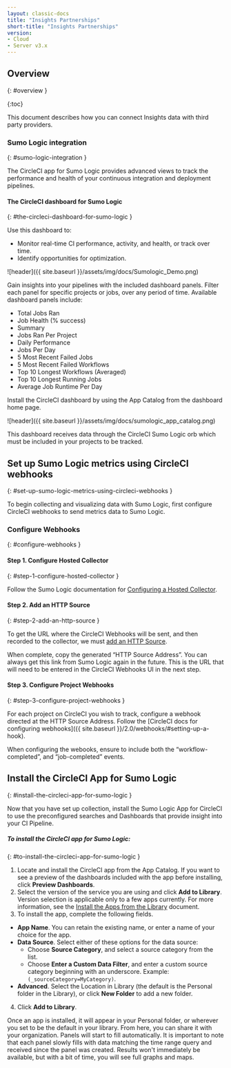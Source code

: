 ```yaml
---
layout: classic-docs
title: "Insights Partnerships"
short-title: "Insights Partnerships"
version:
- Cloud
- Server v3.x
---
```


## Overview
{: #overview }

{:toc}

This document describes how you can connect Insights data with third party
providers.

### Sumo Logic integration
{: #sumo-logic-integration }

The CircleCI app for Sumo Logic provides advanced views to track the performance and health of your continuous integration and deployment pipelines.


#### The CircleCI dashboard for Sumo Logic
{: #the-circleci-dashboard-for-sumo-logic }

Use this dashboard to:
  - Monitor real-time CI performance, activity, and health, or track over time.
  - Identify opportunities for optimization.

![header]({{ site.baseurl }}/assets/img/docs/Sumologic_Demo.png)

Gain insights into your pipelines with the included dashboard panels. Filter each panel for specific projects or jobs, over any period of time. Available dashboard panels include:

  - Total Jobs Ran
  - Job Health (% success)
  - Summary
  - Jobs Ran Per Project
  - Daily Performance
  - Jobs Per Day
  - 5 Most Recent Failed Jobs
  - 5 Most Recent Failed Workflows
  - Top 10 Longest Workflows (Averaged)
  - Top 10 Longest Running Jobs
  - Average Job Runtime Per Day

Install the CircleCI dashboard by using the App Catalog from the dashboard home page.

![header]({{ site.baseurl }}/assets/img/docs/sumologic_app_catalog.png)

This dashboard receives data through the CircleCI Sumo Logic orb which must be included in your projects to be tracked.

## Set up Sumo Logic metrics using CircleCI webhooks
{: #set-up-sumo-logic-metrics-using-circleci-webhooks }

To begin collecting and visualizing data with Sumo Logic, first configure CircleCI webhooks to send metrics data to Sumo Logic.
### Configure Webhooks
{: #configure-webhooks }
#### **Step 1. Configure Hosted Collector**
{: #step-1-configure-hosted-collector }

Follow the Sumo Logic documentation for [Configuring a Hosted Collector](https://help.sumologic.com/03Send-Data/Hosted-Collectors/Configure-a-Hosted-Collector).

#### **Step 2. Add an HTTP Source**
{: #step-2-add-an-http-source }

To get the URL where the CircleCI Webhooks will be sent, and then recorded to the collector, we must [add an HTTP Source](https://help.sumologic.com/03Send-Data/Sources/02Sources-for-Hosted-Collectors/HTTP-Source).

When complete, copy the generated “HTTP Source Address”. You can always get this link from Sumo Logic again in the future. This is the URL that will need to be entered in the CircleCI Webhooks UI in the next step.

#### **Step 3. Configure Project Webhooks**
{: #step-3-configure-project-webhooks }

For each project on CircleCI you wish to track, configure a webhook directed at the HTTP Source Address.
Follow the [CircleCI docs for configuring webhooks]({{ site.baseurl }}/2.0/webhooks/#setting-up-a-hook).

When configuring the webooks, ensure to include both the “workflow-completed”, and “job-completed” events.

## Install the CircleCI App for Sumo Logic
{: #install-the-circleci-app-for-sumo-logic }

Now that you have set up collection, install the Sumo Logic App for CircleCI to use the preconfigured searches and Dashboards that provide insight into your CI Pipeline.

##### To install the CircleCI app for Sumo Logic:
{: #to-install-the-circleci-app-for-sumo-logic }

1. Locate and install the CircleCI app from the App Catalog. If you want to see a preview of the dashboards included with the app before installing, click **Preview Dashboards**.
2. Select the version of the service you are using and click **Add to Library**. Version selection is applicable only to a few apps currently. For more information, see the [Install the Apps from the Library](https://help.sumologic.com/05Search/Library/Apps-in-Sumo-Logic/Install-Apps-from-the-Library) document.
3. To install the app, complete the following fields.
  - **App Name**. You can retain the existing name, or enter a name of your choice for the app.
  - **Data Source**. Select either of these options for the data source:
    - Choose **Source Category**, and select a source category from the list.
    - Choose **Enter a Custom Data Filter**, and enter a custom source category beginning with an underscore. Example: `(_sourceCategory=MyCategory)`.
  - **Advanced**. Select the Location in Library (the default is the Personal folder in the Library), or click **New Folder** to add a new folder.
4. Click **Add to Library**.

Once an app is installed, it will appear in your Personal folder, or wherever you set to be the default in your library. From here, you can share it with your organization.
Panels will start to fill automatically. It is important to note that each panel slowly fills with data matching the time range query and received since the panel was created. Results won't immediately be available, but with a bit of time, you will see full graphs and maps.
